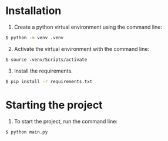 # Installation

1. Create a python virtual environment using the command line:

```bash
$ python -m venv .venv
```

2. Activate the virtual environment with the command line:

```bash
$ source .venv/Scripts/activate
```

3. Install the requirements.

```bash
$ pip install -r requirements.txt
```

# Starting the project

1. To start the project, run the command line:

```bash
$ python main.py
```
